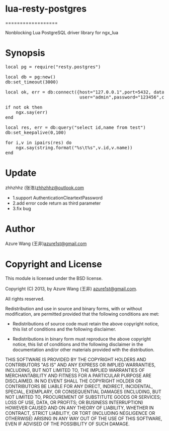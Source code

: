 #    lua-resty-postgres
==================

Nonblocking Lua PostgreSQL driver library for ngx_lua

<h1>
<a name="synopsis" class="anchor" href="#synopsis"><span class="mini-icon mini-icon-link"></span></a>Synopsis</h1>

<pre>
local pg = require("resty.postgres")

local db = pg:new()
db:set_timeout(3000)

local ok, err = db:connect({host="127.0.0.1",port=5432, database="postgres",
                            user="admin",password="123456",compact=false})

if not ok then
    ngx.say(err)
end

local res, err = db:query("select id,name from test")
db:set_keepalive(0,100)

for i,v in ipairs(res) do
    ngx.say(string.format("%s\t%s",v.id,v.name))
end
</pre>

<h1>
<a name="update" class="anchor" href="#update"><span class="mini-icon mini-icon-link"></span></a>
Update
</h1>
<p>zhhzhhz (张浩)<a href="mailto:zhhzhhz@outlook.com">zhhzhhz@outlook.com</a></p>

* 1.support AuthenticationCleartextPassword
* 2.add error code return as third parameter
* 3.fix bug

<h1>
<a name="author" class="anchor" href="#author"><span class="mini-icon mini-icon-link"></span></a>
Author
</h1>
<p>Azure Wang (王非)<a href="mailto:azure1st@gmail.com">azure1st@gmail.com</a></p>


<h1>
<a name="copyright-and-license" class="anchor" href="#copyright-and-license"><span class="mini-icon mini-icon-link"></span></a>
Copyright and License
</h1>
<p>This module is licensed under the BSD license.</p>

<p>Copyright (C) 2013, by Azure Wang (王非) <a href="mailto:azure1st@gmail.com">azure1st@gmail.com</a>.</p>

<p>All rights reserved.</p>

<p>Redistribution and use in source and binary forms, with or without modification, are permitted provided that the following conditions are met:</p>

<ul>
    <li>
	<p>Redistributions of source code must retain the above copyright notice, this list of conditions and the following disclaimer.</p>
</li>
<li>
	<p>Redistributions in binary form must reproduce the above copyright notice, this list of conditions and the following disclaimer in the documentation and/or other materials provided with the distribution.</p>
</li>
</ul>
<p>THIS SOFTWARE IS PROVIDED BY THE COPYRIGHT HOLDERS AND CONTRIBUTORS "AS IS" AND ANY EXPRESS OR IMPLIED WARRANTIES, INCLUDING, BUT NOT LIMITED TO, THE IMPLIED WARRANTIES OF MERCHANTABILITY AND FITNESS FOR A PARTICULAR PURPOSE ARE DISCLAIMED. IN NO EVENT SHALL THE COPYRIGHT HOLDER OR CONTRIBUTORS BE LIABLE FOR ANY DIRECT, INDIRECT, INCIDENTAL, SPECIAL, EXEMPLARY, OR CONSEQUENTIAL DAMAGES (INCLUDING, BUT NOT LIMITED TO, PROCUREMENT OF SUBSTITUTE GOODS OR SERVICES; LOSS OF USE, DATA, OR PROFITS; OR BUSINESS INTERRUPTION) HOWEVER CAUSED AND ON ANY THEORY OF LIABILITY, WHETHER IN CONTRACT, STRICT LIABILITY, OR TORT (INCLUDING NEGLIGENCE OR OTHERWISE) ARISING IN ANY WAY OUT OF THE USE OF THIS SOFTWARE, EVEN IF ADVISED OF THE POSSIBILITY OF SUCH DAMAGE.</p>
